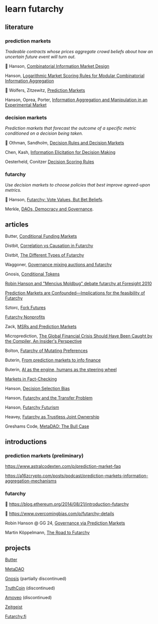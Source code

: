 # learn futarchy

## literature

### prediction markets

_Tradeable contracts whose prices aggregate crowd beliefs about how an uncertain future event will turn out._

📍 Hanson, [Combinatorial Information Market Design](https://mason.gmu.edu/~rhanson/combobet.pdf)

Hanson, [Logarithmic Market Scoring Rules for Modular Combinatorial Information Aggregation](https://mason.gmu.edu/~rhanson/mktscore.pdf)

📍 Wolfers, Zitzewitz, [Prediction Markets](https://users.nber.org/~jwolfers/Papers/Predictionmarkets.pdf)

Hanson, Oprea, Porter, [Information Aggregation and Manipulation in an Experimental Market](https://mason.gmu.edu/~rhanson/biastest.pdf)

### decision markets

_Prediction markets that forecast the outcome of a specific metric conditioned on a decision being taken._

📍 Othman, Sandholm, [Decision Rules and Decision Markets](https://www.cs.cmu.edu/~sandholm/decision%20rules%20and%20decision%20markets.AAMAS10.pdf)

Chen, Kash, [Information Elicitation for Decision Making](https://projects.iq.harvard.edu/sites/projects.iq.harvard.edu/files/yiling/files/decisionrules.pdf)

Oesterheld, Conitzer [Decision Scoring Rules](https://users.cs.duke.edu/~conitzer/decisionWINE20.pdf)

### futarchy

_Use decision markets to choose policies that best improve agreed-upon metrics._

📍 Hanson, [Futarchy: Vote Values, But Bet Beliefs](https://mason.gmu.edu/~rhanson/futarchy.html).

Merkle, [DAOs, Democracy and Governance](https://www.ralphmerkle.com/papers/DAOdemocracyDraft.pdf).

## articles

Butter, [Conditional Funding Markets](https://ggresear.ch/t/conditional-funding-markets/27)

Distbit, [Correlation vs Causation in Futarchy](https://distbit.xyz/correlation-vs-causation-in-futarchy)

Distbit, [The Different Types of Futarchy](https://ggresear.ch/t/the-different-types-of-futarchy-more-than-you-wanted-to-know/74)

Waggoner, [Governance mixing auctions and futarchy](https://ethresear.ch/t/governance-mixing-auctions-and-futarchy/10772)

Gnosis, [Conditional Tokens](https://web.archive.org/web/20221219190117/https://docs.gnosis.io/conditionaltokens/docs/introduction1/)

[Robin Hanson and "Mencius Moldbug" debate futarchy at Foresight 2010](https://www.youtube.com/watch?v=Tb-6ikXdOzE)

[Prediction Markets are Confounded—Implications for the feasibility of Futarchy](https://www.greaterwrong.com/posts/xnC68ZfTkPyzXQS8p/prediction-markets-are-confounded-implications-for-the)

Sztorc, [Fork Futures](https://www.truthcoin.info/blog/fork-futures/)

[Futarchy Nonprofits](https://docs.google.com/document/d/1cxAWuW1HxJY_bD0gYELpUPzo5-ONCl6r9UHnqjE0_TQ/mobilebasic)

Zack, [MSRs and Prediction Markets](https://github.com/zack-bitcoin/amoveo-docs/blob/master/basics/msrs_and_prediction_markets.md)

Microprediction, [The Global Financial Crisis Should Have Been Caught by the Compiler, An Insider's Perspective](https://scribe.rip/geekculture/the-global-financial-crisis-should-have-been-caught-by-the-compiler-an-insiders-perspective-9229967e7f45)

Bolton, [Futarchy of Mutating Preferences](https://thequantummilkman.substack.com/p/futarchy-of-mutating-preferences)

Buterin, [From prediction markets to info finance](https://vitalik.eth.limo/general/2024/11/09/infofinance.html)

Buterin, [AI as the engine, humans as the steering wheel](https://vitalik.eth.limo/general/2025/02/28/aihumans.html)

[Markets in Fact-Checking](https://worksinprogress.co/issue/markets-in-fact-checking/)

Hanson, [Decision Selection Bias](https://www.overcomingbias.com/p/decision-selection-bias)

Hanson, [Futarchy and the Transfer Problem](https://www.overcomingbias.com/p/futarchy-and-the-transfer-problem)

Hanson, [Futarchy Futurism](https://www.overcomingbias.com/p/futarchy-futurism)

Heavey, [Futarchy as Trustless Joint Ownership](https://www.umbraresearch.xyz/writings/futarchy)

Greshams Code, [MetaDAO: The Bull Case](https://greshamscode.substack.com/p/metadao-the-bull-case)


## introductions

### prediction markets (preliminary)

https://www.astralcodexten.com/p/prediction-market-faq

https://a16zcrypto.com/posts/podcast/prediction-markets-information-aggregation-mechanisms

### futarchy

📍 https://blog.ethereum.org/2014/08/21/introduction-futarchy

📍 https://www.overcomingbias.com/p/futarchy-details

Robin Hanson @ GG 24, [Governance via Prediction Markets](https://www.youtube.com/watch?v=72wyqDQnbT4)

Martin Köppelmann, [The Road to Futarchy](https://www.youtube.com/watch?v=FUAdCatOM-M)

## projects

[Butter](https://buttery.gg)

[MetaDAO](https://metadao.fi)

[Gnosis](https://web.archive.org/web/20230323140305/https://docs.gnosis.io/conditionaltokens/) (partially discontinued)

[TruthCoin](https://www.truthcoin.info/papers/) (discontinued)

[Amoveo](https://github.com/zack-bitcoin/amoveo-docs/blob/master/blog_posts/futarchys_failure.md) (discontinued)

[Zeitgeist](https://docs.zeitgeist.pm/docs/learn/futarchy)

[Futarchy.fi](https://futarchy.fi/)
